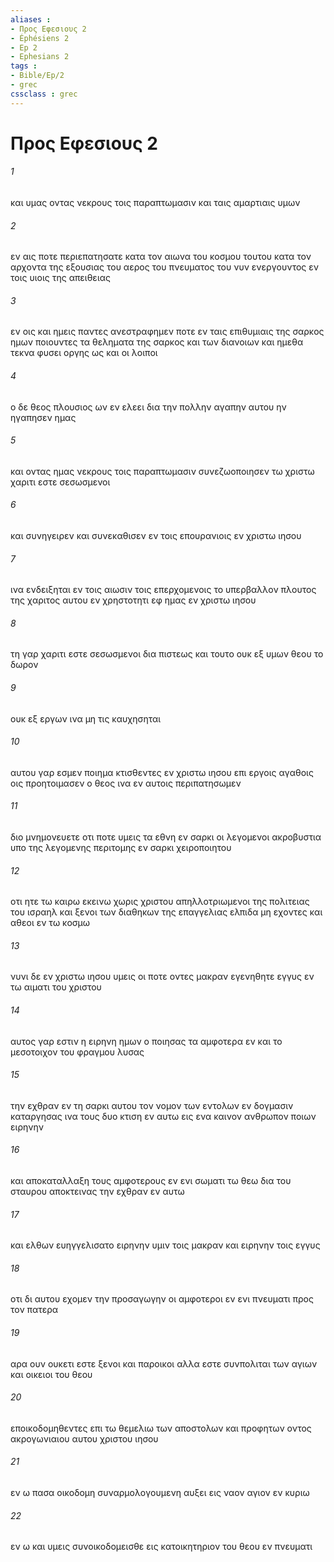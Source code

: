 ```yaml
---
aliases : 
- Προς Εφεσιους 2
- Éphésiens 2
- Ep 2
- Ephesians 2
tags : 
- Bible/Ep/2
- grec
cssclass : grec
---
```


# Προς Εφεσιους 2

###### 1
και υμας οντας νεκρους τοις παραπτωμασιν και ταις αμαρτιαις υμων
###### 2
εν αις ποτε περιεπατησατε κατα τον αιωνα του κοσμου τουτου κατα τον αρχοντα της εξουσιας του αερος του πνευματος του νυν ενεργουντος εν τοις υιοις της απειθειας
###### 3
εν οις και ημεις παντες ανεστραφημεν ποτε εν ταις επιθυμιαις της σαρκος ημων ποιουντες τα θεληματα της σαρκος και των διανοιων και ημεθα τεκνα φυσει οργης ως και οι λοιποι
###### 4
ο δε θεος πλουσιος ων εν ελεει δια την πολλην αγαπην αυτου ην ηγαπησεν ημας
###### 5
και οντας ημας νεκρους τοις παραπτωμασιν συνεζωοποιησεν τω χριστω χαριτι εστε σεσωσμενοι
###### 6
και συνηγειρεν και συνεκαθισεν εν τοις επουρανιοις εν χριστω ιησου
###### 7
ινα ενδειξηται εν τοις αιωσιν τοις επερχομενοις το υπερβαλλον πλουτος της χαριτος αυτου εν χρηστοτητι εφ ημας εν χριστω ιησου
###### 8
τη γαρ χαριτι εστε σεσωσμενοι δια πιστεως και τουτο ουκ εξ υμων θεου το δωρον
###### 9
ουκ εξ εργων ινα μη τις καυχησηται
###### 10
αυτου γαρ εσμεν ποιημα κτισθεντες εν χριστω ιησου επι εργοις αγαθοις οις προητοιμασεν ο θεος ινα εν αυτοις περιπατησωμεν
###### 11
διο μνημονευετε οτι ποτε υμεις τα εθνη εν σαρκι οι λεγομενοι ακροβυστια υπο της λεγομενης περιτομης εν σαρκι χειροποιητου
###### 12
οτι ητε τω καιρω εκεινω χωρις χριστου απηλλοτριωμενοι της πολιτειας του ισραηλ και ξενοι των διαθηκων της επαγγελιας ελπιδα μη εχοντες και αθεοι εν τω κοσμω
###### 13
νυνι δε εν χριστω ιησου υμεις οι ποτε οντες μακραν εγενηθητε εγγυς εν τω αιματι του χριστου
###### 14
αυτος γαρ εστιν η ειρηνη ημων ο ποιησας τα αμφοτερα εν και το μεσοτοιχον του φραγμου λυσας
###### 15
την εχθραν εν τη σαρκι αυτου τον νομον των εντολων εν δογμασιν καταργησας ινα τους δυο κτιση εν αυτω εις ενα καινον ανθρωπον ποιων ειρηνην
###### 16
και αποκαταλλαξη τους αμφοτερους εν ενι σωματι τω θεω δια του σταυρου αποκτεινας την εχθραν εν αυτω
###### 17
και ελθων ευηγγελισατο ειρηνην υμιν τοις μακραν και ειρηνην τοις εγγυς
###### 18
οτι δι αυτου εχομεν την προσαγωγην οι αμφοτεροι εν ενι πνευματι προς τον πατερα
###### 19
αρα ουν ουκετι εστε ξενοι και παροικοι αλλα εστε συνπολιται των αγιων και οικειοι του θεου
###### 20
εποικοδομηθεντες επι τω θεμελιω των αποστολων και προφητων οντος ακρογωνιαιου αυτου χριστου ιησου
###### 21
εν ω πασα οικοδομη συναρμολογουμενη αυξει εις ναον αγιον εν κυριω
###### 22
εν ω και υμεις συνοικοδομεισθε εις κατοικητηριον του θεου εν πνευματι
